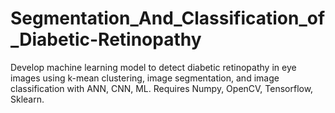 # Segmentation_And_Classification_of_Diabetic-Retinopathy
Develop machine learning model to detect diabetic retinopathy in eye images using k-mean clustering, image segmentation, and image classification with ANN, CNN, ML. Requires Numpy, OpenCV, Tensorflow, Sklearn.
